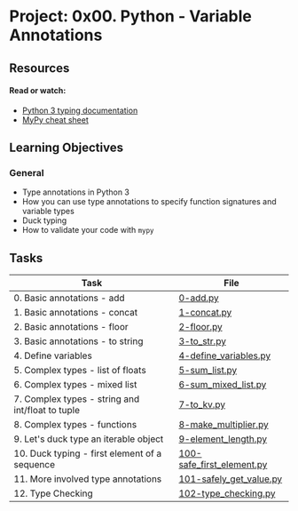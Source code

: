 # Project: 0x00. Python - Variable Annotations

## Resources

#### Read or watch:

* [Python 3 typing documentation](https://intranet.alxswe.com/rltoken/5j0OtdWh36_HVAHKJX2gaA)
* [MyPy cheat sheet](https://intranet.alxswe.com/rltoken/Eud-nrUG7x3iT6JD2Sas-g)
## Learning Objectives

### General

* Type annotations in Python 3
* How you can use type annotations to specify function signatures and variable types
* Duck typing
* How to validate your code with <code>mypy</code>
## Tasks

| Task                                             | File                                                     |
|--------------------------------------------------|----------------------------------------------------------|
| 0. Basic annotations - add                       | [0-add.py](./0-add.py)                                   |
| 1. Basic annotations - concat                    | [1-concat.py](./1-concat.py)                             |
| 2. Basic annotations - floor                     | [2-floor.py](./2-floor.py)                               |
| 3. Basic annotations - to string                 | [3-to_str.py](./3-to_str.py)                             |
| 4. Define variables                              | [4-define_variables.py](./4-define_variables.py)         |
| 5. Complex types - list of floats                | [5-sum_list.py](./5-sum_list.py)                         |
| 6. Complex types - mixed list                    | [6-sum_mixed_list.py](./6-sum_mixed_list.py)             |
| 7. Complex types - string and int/float to tuple | [7-to_kv.py](./7-to_kv.py)                               |
| 8. Complex types - functions                     | [8-make_multiplier.py](./8-make_multiplier.py)           |
| 9. Let's duck type an iterable object            | [9-element_length.py](./9-element_length.py)             |
| 10. Duck typing - first element of a sequence    | [100-safe_first_element.py](./100-safe_first_element.py) |
| 11. More involved type annotations               | [101-safely_get_value.py](./101-safely_get_value.py)     |
| 12. Type Checking                                | [102-type_checking.py](./102-type_checking.py)           |
